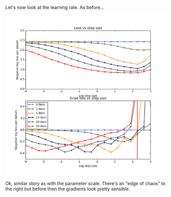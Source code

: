 Let's now look at the learning rate. As before...

![](1/fig.png)

Ok, similar story as with the parameter scale. There's an "edge of chaos" to the
right but before then the gradients look pretty sensible.
